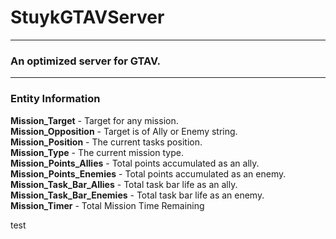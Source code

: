 # StuykGTAVServer
---
### An optimized server for GTAV.
---
### Entity Information
**Mission_Target** - Target for any mission.<br />
**Mission_Opposition** - Target is of Ally or Enemy string.<br />
**Mission_Position** - The current tasks position.<br />
**Mission_Type** - The current mission type.<br />
**Mission_Points_Allies** - Total points accumulated as an ally.<br />
**Mission_Points_Enemies** - Total points accumulated as an enemy.<br />
**Mission_Task_Bar_Allies** - Total task bar life as an ally.<br />
**Mission_Task_Bar_Enemies** - Total task bar life as an enemy.<br />
**Mission_Timer** - Total Mission Time Remaining<br />

test
